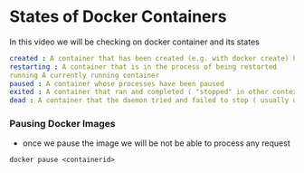 # States of Docker Containers
In this video we will be checking on docker container and its states

``` yaml
created : A container that has been created (e.g. with docker create) but not started
restarting : A container that is in the process of being restarted
running A currently running container
paused : A container whose processes have been paused
exited : A container that ran and completed ( "stopped" in other contexts, although a created container is technically also "stopped" )
dead : A container that the daemon tried and failed to stop ( usually due to a busy device or resource used by the container )
```

### Pausing Docker Images
- once we pause the image we will be not be able to process any request
```docker
docker pause <containerid>
```
